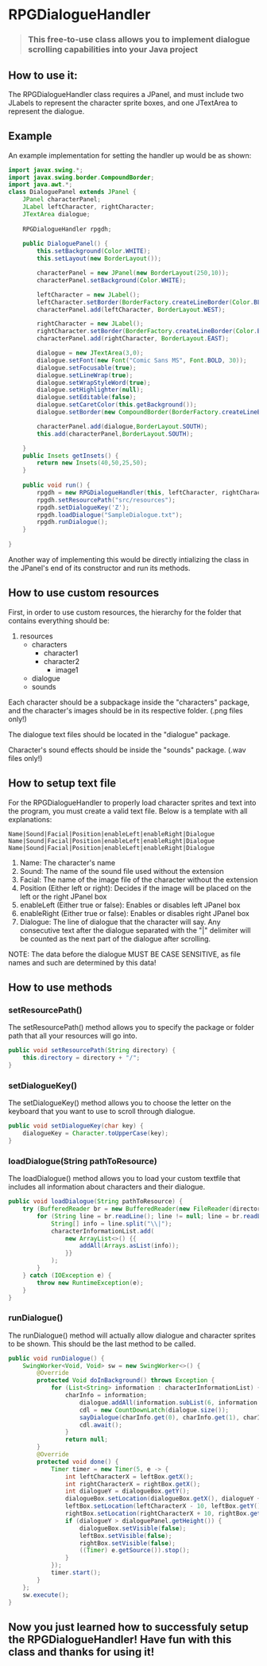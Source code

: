 # RPGDialogueHandler
> ### This free-to-use class allows you to implement dialogue scrolling capabilities into your Java project
## How to use it:
The RPGDialogueHandler class requires a JPanel, and must include two JLabels to represent the character sprite boxes, and one JTextArea to represent the dialogue.
## Example
An example implementation for setting the handler up would be as shown:
```java
import javax.swing.*;
import javax.swing.border.CompoundBorder;
import java.awt.*;
class DialoguePanel extends JPanel {
    JPanel characterPanel;
    JLabel leftCharacter, rightCharacter;
    JTextArea dialogue;
    
    RPGDialogueHandler rpgdh;
    
    public DialoguePanel() {
        this.setBackground(Color.WHITE);
        this.setLayout(new BorderLayout());

        characterPanel = new JPanel(new BorderLayout(250,10));
        characterPanel.setBackground(Color.WHITE);

        leftCharacter = new JLabel();
        leftCharacter.setBorder(BorderFactory.createLineBorder(Color.BLACK,5,true));
        characterPanel.add(leftCharacter, BorderLayout.WEST);

        rightCharacter = new JLabel();
        rightCharacter.setBorder(BorderFactory.createLineBorder(Color.BLACK,5,true));
        characterPanel.add(rightCharacter, BorderLayout.EAST);

        dialogue = new JTextArea(3,0);
        dialogue.setFont(new Font("Comic Sans MS", Font.BOLD, 30));
        dialogue.setFocusable(true);
        dialogue.setLineWrap(true);
        dialogue.setWrapStyleWord(true);
        dialogue.setHighlighter(null);
        dialogue.setEditable(false);
        dialogue.setCaretColor(this.getBackground());
        dialogue.setBorder(new CompoundBorder(BorderFactory.createLineBorder(Color.BLACK, 5), BorderFactory.createEmptyBorder(10, 10, 10, 10)));

        characterPanel.add(dialogue,BorderLayout.SOUTH);
        this.add(characterPanel,BorderLayout.SOUTH);

    }
    public Insets getInsets() {
        return new Insets(40,50,25,50);
    }
    
    public void run() {
        rpgdh = new RPGDialogueHandler(this, leftCharacter, rightCharacter, dialogue);
        rpgdh.setResourcePath("src/resources");
        rpgdh.setDialogueKey('Z');
        rpgdh.loadDialogue("SampleDialogue.txt");
        rpgdh.runDialogue();
    }
    
}
```
Another way of implementing this would be directly intializing the class in the JPanel's end of its constructor and run its methods.
## How to use custom resources
First, in order to use custom resources, the hierarchy for the folder that contains everything should be:
1. resources
   - characters
     - character1
     - character2
       - image1
   - dialogue
   - sounds

Each character should be a subpackage inside the "characters" package, and the character's images should be in its respective folder. (.png files only!)

The dialogue text files should be located in the "dialogue" package.

Character's sound effects should be inside the "sounds" package. (.wav files only!)
## How to setup text file
For the RPGDialogueHandler to properly load character sprites and text into the program, you must create a valid text file. Below is a template with all explanations:
```
Name|Sound|Facial|Position|enableLeft|enableRight|Dialogue
Name|Sound|Facial|Position|enableLeft|enableRight|Dialogue
Name|Sound|Facial|Position|enableLeft|enableRight|Dialogue
```
1. Name: The character's name
2. Sound: The name of the sound file used without the extension
3. Facial: The name of the image file of the character without the extension
4. Position (Either left or right): Decides if the image will be placed on the left or the right JPanel box
5. enableLeft (Either true or false): Enables or disables left JPanel box
6. enableRight (Either true or false): Enables or disables right JPanel box
7. Dialogue: The line of dialogue that the character will say. Any consecutive text after the dialogue separated with the "|" delimiter will be counted as the next part of the dialogue after scrolling.

NOTE: The data before the dialogue MUST BE CASE SENSITIVE, as file names and such are determined by this data!
## How to use methods
###  setResourcePath()
The setResourcePath() method allows you to specify the package or folder path that all your resources will go into.
```java
public void setResourcePath(String directory) {
    this.directory = directory + "/";
}
```
###  setDialogueKey()
The setDialogueKey() method allows you to choose the letter on the keyboard that you want to use to scroll through dialogue.
```java
public void setDialogueKey(char key) {
    dialogueKey = Character.toUpperCase(key);
}
```
###  loadDialogue(String pathToResource)
The loadDialogue() method allows you to load your custom textfile that includes all information about characters and their dialogue.
```java
public void loadDialogue(String pathToResource) {
    try (BufferedReader br = new BufferedReader(new FileReader(directory + "dialogue/" + pathToResource))) {
        for (String line = br.readLine(); line != null; line = br.readLine()) {
            String[] info = line.split("\\|");
            characterInformationList.add(
                new ArrayList<>() {{
                    addAll(Arrays.asList(info));
                }}
            );
        }
    } catch (IOException e) {
        throw new RuntimeException(e);
    }
}
```
### runDialogue() 
The runDialogue() method will actually allow dialogue and character sprites to be shown. This should be the last method to be called.
```java
public void runDialogue() {
    SwingWorker<Void, Void> sw = new SwingWorker<>() {
        @Override
        protected Void doInBackground() throws Exception {
            for (List<String> information : characterInformationList) {
                charInfo = information;
                    dialogue.addAll(information.subList(6, information.size()));
                    cdl = new CountDownLatch(dialogue.size());
                    sayDialogue(charInfo.get(0), charInfo.get(1), charInfo.get(2), charInfo.get(3), charInfo.get(4), charInfo.get(5), dialogue.poll());
                    cdl.await();
                }
                return null;
        }
        @Override
        protected void done() {
            Timer timer = new Timer(5, e -> {
                int leftCharacterX = leftBox.getX();
                int rightCharacterX = rightBox.getX();
                int dialogueY = dialogueBox.getY();
                dialogueBox.setLocation(dialogueBox.getX(), dialogueY + 10);
                leftBox.setLocation(leftCharacterX - 10, leftBox.getY());
                rightBox.setLocation(rightCharacterX + 10, rightBox.getY());
                if (dialogueY > dialoguePanel.getHeight()) {
                    dialogueBox.setVisible(false);
                    leftBox.setVisible(false);
                    rightBox.setVisible(false);
                    ((Timer) e.getSource()).stop();
                }
            });
            timer.start();
        }
    };
    sw.execute();
}
```
## Now you just learned how to successfuly setup the RPGDialogueHandler! Have fun with this class and thanks for using it!
